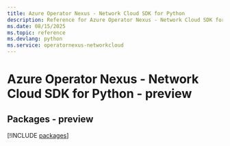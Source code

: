 ```yaml
---
title: Azure Operator Nexus - Network Cloud SDK for Python
description: Reference for Azure Operator Nexus - Network Cloud SDK for Python
ms.date: 08/15/2025
ms.topic: reference
ms.devlang: python
ms.service: operatornexus-networkcloud
---
```

# Azure Operator Nexus - Network Cloud SDK for Python - preview
## Packages - preview
[!INCLUDE [packages](operator-nexus---network-cloud-index.md)]